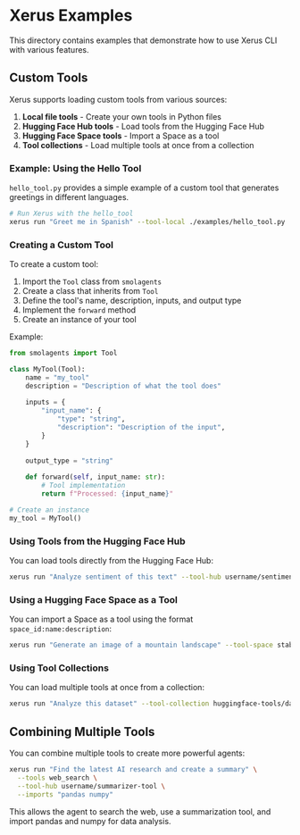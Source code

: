 # Xerus Examples

This directory contains examples that demonstrate how to use Xerus CLI with various features.

## Custom Tools

Xerus supports loading custom tools from various sources:

1. **Local file tools** - Create your own tools in Python files
2. **Hugging Face Hub tools** - Load tools from the Hugging Face Hub
3. **Hugging Face Space tools** - Import a Space as a tool
4. **Tool collections** - Load multiple tools at once from a collection

### Example: Using the Hello Tool

`hello_tool.py` provides a simple example of a custom tool that generates greetings in different languages.

```bash
# Run Xerus with the hello_tool
xerus run "Greet me in Spanish" --tool-local ./examples/hello_tool.py
```

### Creating a Custom Tool

To create a custom tool:

1. Import the `Tool` class from `smolagents`
2. Create a class that inherits from `Tool`
3. Define the tool's name, description, inputs, and output type
4. Implement the `forward` method
5. Create an instance of your tool

Example:

```python
from smolagents import Tool

class MyTool(Tool):
    name = "my_tool"
    description = "Description of what the tool does"
    
    inputs = {
        "input_name": {
            "type": "string",
            "description": "Description of the input",
        }
    }
    
    output_type = "string"
    
    def forward(self, input_name: str):
        # Tool implementation
        return f"Processed: {input_name}"

# Create an instance
my_tool = MyTool()
```

### Using Tools from the Hugging Face Hub

You can load tools directly from the Hugging Face Hub:

```bash
xerus run "Analyze sentiment of this text" --tool-hub username/sentiment-tool
```

### Using a Hugging Face Space as a Tool

You can import a Space as a tool using the format `space_id:name:description`:

```bash
xerus run "Generate an image of a mountain landscape" --tool-space stabilityai/stable-diffusion:image_generator:Generates images from text prompts
```

### Using Tool Collections

You can load multiple tools at once from a collection:

```bash
xerus run "Analyze this dataset" --tool-collection huggingface-tools/data-analysis
```

## Combining Multiple Tools

You can combine multiple tools to create more powerful agents:

```bash
xerus run "Find the latest AI research and create a summary" \
  --tools web_search \
  --tool-hub username/summarizer-tool \
  --imports "pandas numpy"
```

This allows the agent to search the web, use a summarization tool, and import pandas and numpy for data analysis. 